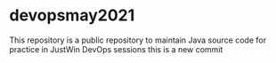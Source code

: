# devopsmay2021
This repository is a public repository to maintain Java source code for practice in JustWin DevOps sessions 
this is a new commit
